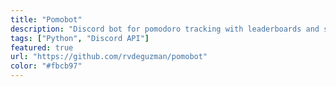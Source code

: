 ```yaml
---
title: "Pomobot"
description: "Discord bot for pomodoro tracking with leaderboards and study stats"
tags: ["Python", "Discord API"]
featured: true
url: "https://github.com/rvdeguzman/pomobot"
color: "#fbcb97"
---
```

